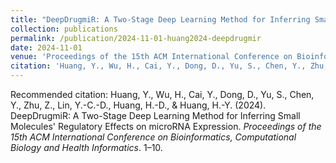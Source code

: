 ```yaml
---
title: "DeepDrugmiR: A Two-Stage Deep Learning Method for Inferring Small Molecules' Regulatory Effects on microRNA Expression"
collection: publications
permalink: /publication/2024-11-01-huang2024-deepdrugmir
date: 2024-11-01
venue: 'Proceedings of the 15th ACM International Conference on Bioinformatics, Computational Biology and Health Informatics'
citation: 'Huang, Y., Wu, H., Cai, Y., Dong, D., Yu, S., Chen, Y., Zhu, Z., Lin, Y.-C.-D., Huang, H.-D., &amp; Huang, H.-Y. (2024). DeepDrugmiR: A Two-Stage Deep Learning Method for Inferring Small Molecules&apos; Regulatory Effects on microRNA Expression. *Proceedings of the 15th ACM International Conference on Bioinformatics, Computational Biology and Health Informatics*. 1–10.'
---
```

Recommended citation: Huang, Y., Wu, H., Cai, Y., Dong, D., Yu, S., Chen, Y., Zhu, Z., Lin, Y.-C.-D., Huang, H.-D., & Huang, H.-Y. (2024). DeepDrugmiR: A Two-Stage Deep Learning Method for Inferring Small Molecules' Regulatory Effects on microRNA Expression. *Proceedings of the 15th ACM International Conference on Bioinformatics, Computational Biology and Health Informatics*. 1–10.